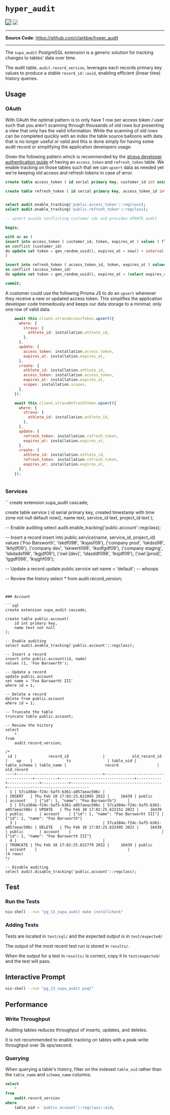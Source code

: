 # `hyper_audit`

<p>
<a href=""><img src="https://img.shields.io/badge/postgresql-11+-blue.svg" alt="PostgreSQL version" height="18"></a>
<a href="https://github.com/clarkbw/hyper_audit/actions"><img src="https://github.com/clarkbw/hyper_audit/actions/workflows/test.yaml/badge.svg" alt="Tests" height="18"></a>

</p>

---

**Source Code**: <a href="https://github.com/clarkbw/hyper_audit" target="_blank">https://github.com/clarkbw/hyper_audit</a>

---

The `supa_audit` PostgreSQL extension is a generic solution for tracking changes to tables' data over time.

The audit table, `audit.record_version`, leverages each records primary key values to produce a stable `record_id::uuid`, enabling efficient (linear time) history queries.


## Usage


### OAuth

With OAuth the optimal pattern is to only have 1 row per access token / user such that you aren't scanning through thousands of old rows but presenting a view that only has the valid information. While the scanning of old rows can be completed quickly with an index the table source balloons with data that is no longer useful or valid and this is done simply for having some audit record or simplifying the application developers usage.

Given the following pattern which is recommended by the [strava developer authentication guide](https://developers.strava.com/docs/authentication/) of having an `access_token` and `refresh_token` table. We enable tracking on those tables such that we can `upsert` data as needed yet we're keeping old access and refresh tokens in case of error.

```sql
create table access_token ( id serial primary key, customer_id int unique not null, token varchar not null, expires_at timestamp not null default now() );

create table refresh_token ( id serial primary key, access_token_id int unique not null, token varchar not null, expires_at timestamp not null default now() );


select audit.enable_tracking('public.access_token'::regclass);
select audit.enable_tracking('public.refresh_token'::regclass);

-- upsert avoids conflicting customer ids and provides UPDATE audit

begin;

with ac as (
insert into access_token ( customer_id, token, expires_at ) values ( floor(random() * 10 + 1)::int, gen_random_uuid(), now() + interval '1 day' )
on conflict (customer_id)
do update set token = gen_random_uuid(), expires_at = now() + interval '1 day' returning id, expires_at
)

insert into refresh_token ( access_token_id, token, expires_at ) values ( (select id from ac), gen_random_uuid(), (select expires_at from ac) )
on conflict (access_token_id)
do update set token = gen_random_uuid(), expires_at = (select expires_at from ac);

commit;

```

A customer could use the following Prisma JS to do an `upsert` whenever they receive a new or updated access token. This simplifies the application developer code tremedously and keeps our data storage to a minimal; only one row of valid data. 

```javascript
    await this.client.stravaAccessToken.upsert({
      where: {
        strava: {
          athlete_id: installation.athlete_id,
        },
      },
      update: {
        access_token: installation.access_token,
        expires_at: installation.expires_at,
      },
      create: {
        athlete_id: installation.athlete_id,
        access_token: installation.access_token,
        expires_at: installation.expires_at,
        scopes: installation.scopes,
      },
    });

    await this.client.stravaRefreshToken.upsert({
      where: {
        strava: {
          athlete_id: installation.athlete_id,
        },
      },
      update: {
        refresh_token: installation.refresh_token,
        expires_at: installation.expires_at,
      },
      create: {
        athlete_id: installation.athlete_id,
        refresh_token: installation.refresh_token,
        expires_at: installation.expires_at,
      },
    });
    
```
### Services

``
create extension supa_audit cascade;

create table service ( 
    id serial primary key, 
    created timestamp with time zone not null default now(),
    name text,
    service_id text,
    project_id text
);


-- Enable auditing
select audit.enable_tracking('public.account'::regclass);

-- Insert a record
insert into public.service(name, service_id, project_id)
values ('Foo Barsworth', 'lskdf098', 'lksjasf09'), ('company prod', 'lskdss98', 'lkhjdf09'), ('company dev', 'lskwert098', 'lksdfgdf09'), ('company staging', 'lskdadsf98', 'lkgjdf09'), ('owl [dev]', 'ldasddf098', 'lksjdf09'), ('owl [prod]', 'lggdf098', 'lksjghf09');

-- Update a record
update public.service
set name = 'default'; -- whoops

-- Review the history
select
    *
from
    audit.record_version;
```


### Account

```sql
create extension supa_audit cascade;

create table public.account(
    id int primary key,
    name text not null
);

-- Enable auditing
select audit.enable_tracking('public.account'::regclass);

-- Insert a record
insert into public.account(id, name)
values (1, 'Foo Barsworth');

-- Update a record
update public.account
set name = 'Foo Barsworht III'
where id = 1;

-- Delete a record
delete from public.account
where id = 1;

-- Truncate the table
truncate table public.account;

-- Review the history
select
    *
from
    audit.record_version;

/*
 id |              record_id               |            old_record_id             |    op    |               ts                | table_oid | table_schema | table_name |                 record                 |             old_record
----+--------------------------------------+--------------------------------------+----------+---------------------------------+-----------+--------------+------------+----------------------------------------+------------------------------------
  1 | 57ca384e-f24c-5af5-b361-a057aeac506c |                                      | INSERT   | Thu Feb 10 17:02:25.621095 2022 |     16439 | public       | account    | {"id": 1, "name": "Foo Barsworth"}     |
  2 | 57ca384e-f24c-5af5-b361-a057aeac506c | 57ca384e-f24c-5af5-b361-a057aeac506c | UPDATE   | Thu Feb 10 17:02:25.622151 2022 |     16439 | public       | account    | {"id": 1, "name": "Foo Barsworht III"} | {"id": 1, "name": "Foo Barsworth"}
  3 |                                      | 57ca384e-f24c-5af5-b361-a057aeac506c | DELETE   | Thu Feb 10 17:02:25.622495 2022 |     16439 | public       | account    |                                        | {"id": 1, "name": "Foo Barsworth III"}
  4 |                                      |                                      | TRUNCATE | Thu Feb 10 17:02:25.622779 2022 |     16439 | public       | account    |                                        |
(4 rows)
*/

-- Disable auditing
select audit.disable_tracking('public.account'::regclass);
```

## Test

### Run the Tests

```sh
nix-shell --run "pg_13_supa_audit make installcheck"
```

### Adding Tests

Tests are located in `test/sql/` and the expected output is in `test/expected/`

The output of the most recent test run is stored in `results/`.

When the output for a test in `results/` is correct, copy it to `test/expected/` and the test will pass.

## Interactive Prompt

```sh
nix-shell --run "pg_13_supa_audit psql"
```

## Performance


### Write Throughput
Auditing tables reduces throughput of inserts, updates, and deletes.

It is not recommended to enable tracking on tables with a peak write throughput over 3k ops/second.


### Querying

When querying a table's history, filter on the indexed `table_oid` rather than the `table_name` and `schema_name` columns.

```sql
select
    *
from
    audit.record_version
where
    table_oid = 'public.account'::regclass::oid;
```
